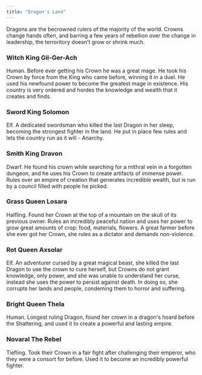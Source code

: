 ```yaml
---
title: "Dragon's Land"
---
```

Dragons are the becrowned rulers of the majority of the world. Crowns change hands often, and barring a few years of rebellion over the change in leadership, the terroritory doesn't grow or shrink much.

### Witch King Gil-Ger-Ach
Human. Before ever getting his Crown he was a great mage. He took his Crown by force from the King who came before, winning it in a duel. He used his newfound power to become the greatest mage in existence. His country is very ordered and hordes the knowledge and wealth that it creates and finds.

### Sword King Solomon
Elf. A dedicated swordsman who killed the last Dragon in her sleep, becoming the strongest fighter in the land. He put in place few rules and lets the country run as it will - Anarchy.

### Smith King Dravon
Dwarf. He found his crown while searching for a mithral vein in a forgotten dungeon, and he uses his Crown to create artifacts of immense power. Rules over an empire of creation that generates incredible wealth, but is run by a council filled with people he picked.

### Grass Queen Losara
Halfling. Found her Crown at the top of a mountain on the skull of its previous owner. Rules an incredibly peaceful nation and uses her power to grow great amounts of crop: food, materials, flowers. A great farmer before she ever got her Crown, she rules as a dictator and demands non-violence.

### Rot Queen Axsolar
Elf. An adventurer cursed by a great magical beast, she killed the last Dragon to use the crown to cure herself, but Crowns do not grant knowledge, only power, and she was unable to understand her curse, instead she uses the power to persist against death. In doing so, she corrupts her lands and people, condeming them to horror and suffering.

### Bright Queen Thela
Human. Longest ruling Dragon, found her crown in a dragon's hoard before the Shattering, and used it to create a powerful and lasting empire.

### Novaral The Rebel
Tiefling. Took their Crown in a fair fight after challenging their emperor, who they were a consort for before. Used it to become an incredibly powerful fighter.